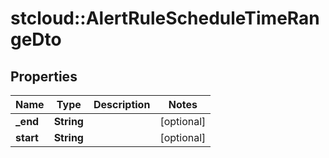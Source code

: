 # stcloud::AlertRuleScheduleTimeRangeDto

## Properties
| Name      | Type       | Description | Notes      |
| --------- | ---------- | ----------- | ---------- |
| **_end**  | **String** |             | [optional] |
| **start** | **String** |             | [optional] |

